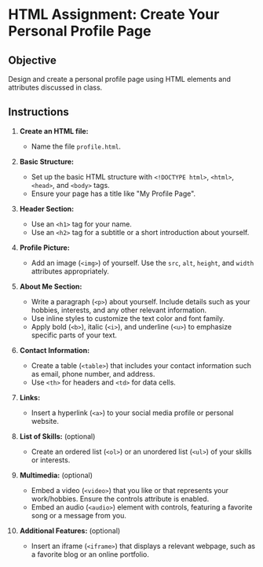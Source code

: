 # HTML Assignment: Create Your Personal Profile Page

## Objective
Design and create a personal profile page using HTML elements and attributes discussed in class.

## Instructions
1. **Create an HTML file:**
   - Name the file `profile.html`.

2. **Basic Structure:**
   - Set up the basic HTML structure with `<!DOCTYPE html>`, `<html>`, `<head>`, and `<body>` tags.
   - Ensure your page has a title like "My Profile Page".

3. **Header Section:**
   - Use an `<h1>` tag for your name.
   - Use an `<h2>` tag for a subtitle or a short introduction about yourself.

4. **Profile Picture:**
   - Add an image (`<img>`) of yourself. Use the `src`, `alt`, `height`, and `width` attributes appropriately.

5. **About Me Section:**
   - Write a paragraph (`<p>`) about yourself. Include details such as your hobbies, interests, and any other relevant information.
   - Use inline styles to customize the text color and font family.
   - Apply bold (`<b>`), italic (`<i>`), and underline (`<u>`) to emphasize specific parts of your text.

6. **Contact Information:**
   - Create a table (`<table>`) that includes your contact information such as email, phone number, and address.
   - Use `<th>` for headers and `<td>` for data cells.

7. **Links:**
   - Insert a hyperlink (`<a>`) to your social media profile or personal website.

8. **List of Skills:** (optional)
   - Create an ordered list (`<ol>`) or an unordered list (`<ul>`) of your skills or interests.

9. **Multimedia:** (optional)
   - Embed a video (`<video>`) that you like or that represents your work/hobbies. Ensure the controls attribute is enabled.
   - Embed an audio (`<audio>`) element with controls, featuring a favorite song or a message from you.

10. **Additional Features:** (optional)
    - Insert an iframe (`<iframe>`) that displays a relevant webpage, such as a favorite blog or an online portfolio.
